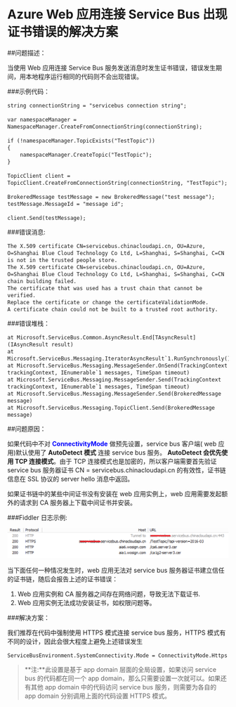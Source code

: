
# Azure Web 应用连接 Service Bus 出现证书错误的解决方案

##问题描述：

当使用 Web 应用连接 Service Bus 服务发送消息时发生证书错误，错误发生期间，用本地程序运行相同的代码则不会出现错误。

###示例代码：
 
    string connectionString = "servicebus connection string";
    
    var namespaceManager = NamespaceManager.CreateFromConnectionString(connectionString);
    
    if (!namespaceManager.TopicExists("TestTopic"))
    {
        namespaceManager.CreateTopic("TestTopic");
    }
    
    TopicClient client = TopicClient.CreateFromConnectionString(connectionString, "TestTopic");
    
    BrokeredMessage testMessage = new BrokeredMessage("test message");
    testMessage.MessageId = "message id";
    
    client.Send(testMessage);

###错误消息:

	The X.509 certificate CN=servicebus.chinacloudapi.cn, OU=Azure, O=Shanghai Blue Cloud Technology Co Ltd, L=Shanghai, S=Shanghai, C=CN is not in the trusted people store. 
	The X.509 certificate CN=servicebus.chinacloudapi.cn, OU=Azure, O=Shanghai Blue Cloud Technology Co Ltd, L=Shanghai, S=Shanghai, C=CN chain building failed. 
	The certificate that was used has a trust chain that cannot be verified. 
	Replace the certificate or change the certificateValidationMode. 
	A certificate chain could not be built to a trusted root authority.

###错误堆栈：

	at Microsoft.ServiceBus.Common.AsyncResult.End[TAsyncResult](IAsyncResult result)
	at Microsoft.ServiceBus.Messaging.IteratorAsyncResult`1.RunSynchronously()
	at Microsoft.ServiceBus.Messaging.MessageSender.OnSend(TrackingContext trackingContext, IEnumerable`1 messages, TimeSpan timeout)
	at Microsoft.ServiceBus.Messaging.MessageSender.Send(TrackingContext trackingContext, IEnumerable`1 messages, TimeSpan timeout)
	at Microsoft.ServiceBus.Messaging.MessageSender.Send(BrokeredMessage message)
	at Microsoft.ServiceBus.Messaging.TopicClient.Send(BrokeredMessage message)

##问题原因：

如果代码中不对 **<font color=blue>ConnectivityMode</font>** 做预先设置，service bus 客户端( web 应用)默认使用了 **AutoDetect 模式** 连接 service bus 服务。 **AutoDetect 会优先使用 TCP 连接模式**。由于 TCP 连接模式也是加密的，所以客户端需要首先验证 service bus 服务器证书 CN = servicebus.chinacloudapi.cn 的有效性，证书链信息在 SSL 协议的 server hello 消息中返回。

如果证书链中的某些中间证书没有安装在 web 应用实例上，web 应用需要发起额外的请求到 CA 服务器上下载中间证书并安装。
 
###Fiddler 日志示例:

![Fiddler-log](media/aog-service-bus-troubleshoot-certificate-error/Fiddler-log.png "Fiddler-log")

当下面任何一种情况发生时，web 应用无法对 service bus 服务器证书建立信任的证书链，随后会报告上述的证书错误：

1. Web 应用实例和 CA 服务器之间存在网络问题，导致无法下载证书.
2. Web 应用实例无法成功安装证书，如权限问题等。

###解决方案：

我们推荐在代码中强制使用 HTTPS 模式连接 service bus 服务，HTTPS 模式有不同的设计，因此会很大程度上避免上述错误发生

	ServiceBusEnvironment.SystemConnectivity.Mode = ConnectivityMode.Https

> **注:**此设置是基于 app domain 层面的全局设置，如果访问 service bus 的代码都在同一个 app domain，那么只需要设置一次就可以。如果还有其他 app domain 中的代码访问 service bus 服务，则需要为各自的 app domain 分别调用上面的代码设置 HTTPS 模式。
